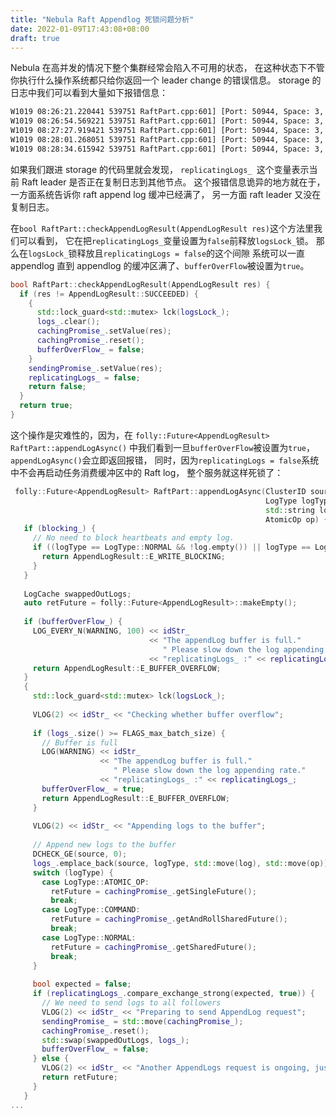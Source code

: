 ```yaml
---
title: "Nebula Raft Appendlog 死锁问题分析"
date: 2022-01-09T17:43:08+08:00
draft: true
---
```


Nebula 在高并发的情况下整个集群经常会陷入不可用的状态，
在这种状态下不管你执行什么操作系统都只给你返回一个 leader change 的错误信息。
storage 的日志中我们可以看到大量如下报错信息：

```txt
W1019 08:26:21.220441 539751 RaftPart.cpp:601] [Port: 50944, Space: 3, Part: 1] The appendLog buffer is full. Please slow down the log appending rate.replicatingLogs_ :0
W1019 08:26:54.569221 539751 RaftPart.cpp:601] [Port: 50944, Space: 3, Part: 1] The appendLog buffer is full. Please slow down the log appending rate.replicatingLogs_ :0
W1019 08:27:27.919421 539751 RaftPart.cpp:601] [Port: 50944, Space: 3, Part: 1] The appendLog buffer is full. Please slow down the log appending rate.replicatingLogs_ :0
W1019 08:28:01.268051 539751 RaftPart.cpp:601] [Port: 50944, Space: 3, Part: 1] The appendLog buffer is full. Please slow down the log appending rate.replicatingLogs_ :0
W1019 08:28:34.615942 539751 RaftPart.cpp:601] [Port: 50944, Space: 3, Part: 1] The appendLog buffer is full. Please slow down the log appending rate.replicatingLogs_ :0
```

如果我们跟进 storage 的代码里就会发现，
`replicatingLogs_ `这个变量表示当前 Raft leader 是否正在复制日志到其他节点。
这个报错信息诡异的地方就在于，一方面系统告诉你 raft append log 缓冲已经满了，
另一方面 raft leader 又没在复制日志。

在`bool RaftPart::checkAppendLogResult(AppendLogResult res)`这个方法里我们可以看到，
它在把`replicatingLogs_`变量设置为`false`前释放`logsLock_`锁。
那么在`logsLock_`锁释放且`replicatingLogs = false`的这个间隙
系统可以一直 appendlog 直到 appendlog 的缓冲区满了、`bufferOverFlow`被设置为`true`。

```cpp
bool RaftPart::checkAppendLogResult(AppendLogResult res) { 
  if (res != AppendLogResult::SUCCEEDED) { 
    { 
      std::lock_guard<std::mutex> lck(logsLock_); 
      logs_.clear(); 
      cachingPromise_.setValue(res); 
      cachingPromise_.reset(); 
      bufferOverFlow_ = false; 
    } 
    sendingPromise_.setValue(res); 
    replicatingLogs_ = false; 
    return false; 
  } 
  return true; 
} 
```

这个操作是灾难性的，因为，在
`folly::Future<AppendLogResult> RaftPart::appendLogAsync()`
中我们看到一旦`bufferOverFlow`被设置为`true`，`appendLogAsync()`会立即返回报错，
同时，因为`replicatingLogs = false`系统中不会再启动任务消费缓冲区中的 Raft log，
整个服务就这样死锁了：

```cpp
 folly::Future<AppendLogResult> RaftPart::appendLogAsync(ClusterID source, 
                                                         LogType logType, 
                                                         std::string log, 
                                                         AtomicOp op) { 
   if (blocking_) { 
     // No need to block heartbeats and empty log. 
     if ((logType == LogType::NORMAL && !log.empty()) || logType == LogType::ATOMIC_OP) { 
       return AppendLogResult::E_WRITE_BLOCKING; 
     } 
   } 
  
   LogCache swappedOutLogs; 
   auto retFuture = folly::Future<AppendLogResult>::makeEmpty(); 
  
   if (bufferOverFlow_) { 
     LOG_EVERY_N(WARNING, 100) << idStr_ 
                               << "The appendLog buffer is full." 
                                  " Please slow down the log appending rate." 
                               << "replicatingLogs_ :" << replicatingLogs_; 
     return AppendLogResult::E_BUFFER_OVERFLOW; 
   } 
   { 
     std::lock_guard<std::mutex> lck(logsLock_); 
  
     VLOG(2) << idStr_ << "Checking whether buffer overflow"; 
  
     if (logs_.size() >= FLAGS_max_batch_size) { 
       // Buffer is full 
       LOG(WARNING) << idStr_ 
                    << "The appendLog buffer is full." 
                       " Please slow down the log appending rate." 
                    << "replicatingLogs_ :" << replicatingLogs_; 
       bufferOverFlow_ = true; 
       return AppendLogResult::E_BUFFER_OVERFLOW; 
     } 
  
     VLOG(2) << idStr_ << "Appending logs to the buffer"; 
  
     // Append new logs to the buffer 
     DCHECK_GE(source, 0); 
     logs_.emplace_back(source, logType, std::move(log), std::move(op)); 
     switch (logType) { 
       case LogType::ATOMIC_OP: 
         retFuture = cachingPromise_.getSingleFuture(); 
         break; 
       case LogType::COMMAND: 
         retFuture = cachingPromise_.getAndRollSharedFuture(); 
         break; 
       case LogType::NORMAL: 
         retFuture = cachingPromise_.getSharedFuture(); 
         break; 
     } 
  
     bool expected = false; 
     if (replicatingLogs_.compare_exchange_strong(expected, true)) { 
       // We need to send logs to all followers 
       VLOG(2) << idStr_ << "Preparing to send AppendLog request"; 
       sendingPromise_ = std::move(cachingPromise_); 
       cachingPromise_.reset(); 
       std::swap(swappedOutLogs, logs_); 
       bufferOverFlow_ = false; 
     } else { 
       VLOG(2) << idStr_ << "Another AppendLogs request is ongoing, just return"; 
       return retFuture; 
     } 
   } 
...
```

